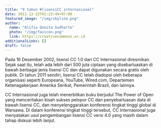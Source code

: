 ```yaml
---
title: "9 tahun #lisensiCC internasional"
date: 2011-12-22T01:23:49+07:00
featured_image: "/img/skyline.png"
author:
  name: "Alifia Qonita Sudharto"
  photo: "/img/favicon.png"
  link: https://creativecommons.or.id
additionalLinks: []
draft: false
---
```




Pada 16 Desember 2002, lisensi CC 1.0 dari CC Internasional diresmikan. Sejak saat itu, telah ada lebih dari 500 juta ciptaan yang disebarluaskan di bawah berbagai jenis lisensi CC dan dapat digunakan secara gratis oleh publik. Di tahun 2011 sendiri, lisensi CC telah diadopsi oleh beberapa organisasi seperti Europeana, YouTube, Wired.com, Departemen Ketenagakerjaan Amerika Serikat, Pemerintah Brazil, dan lainnya.

CC Internasional juga telah menerbitkan buku berjudul The Power of Open yang menceritakan kisah sukses pelopor CC dan penyebarluasan data di bawah lisensi CC, dan menyelenggarakan konferensi tingkat tinggi global di Warsawa. Di dalam konferensi tingkat tinggi tersebut, CC Internasional juga menyatakan usul pengembangan lisensi CC versi 4.0 yang masih dalam tahap diskusi lebih lanjut.